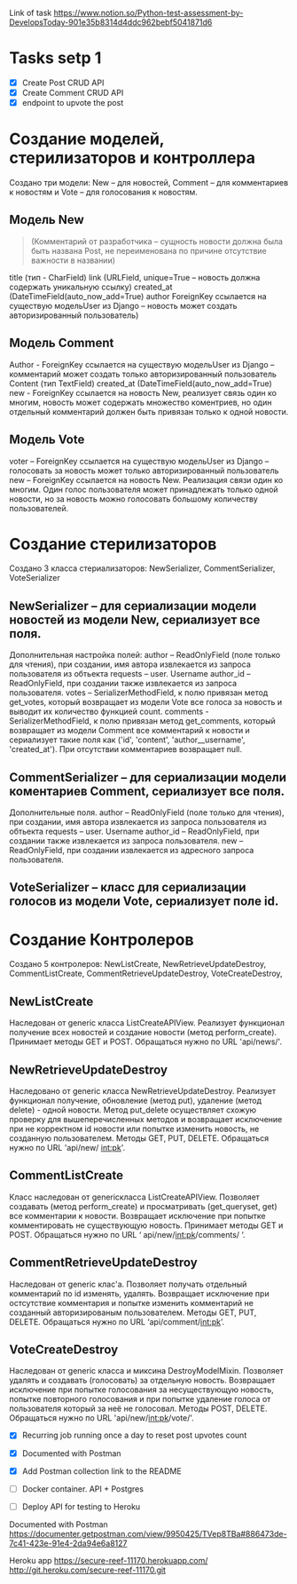 Link of task https://www.notion.so/Python-test-assessment-by-DevelopsToday-901e35b8314d4ddc962bebf5041871d6

# Tasks setp 1
- [x] Create Post CRUD API 
- [x] Create Comment CRUD API 
- [x] endpoint to upvote the post

# Создание моделей, стерилизаторов и контроллера
Создано три модели: New – для новостей, Comment – для комментариев к новостям и Vote – для голосования к новостям. 

## Модель New
> (Комментарий от разработчика – сущность новости должна была быть названа Post, не переименована по причине отсутствие важности в названии)

title (тип - CharField)
link (URLField, unique=True – новость должна содержать уникальную ссылку)
created_at (DateTimeField(auto_now_add=True)
author ForeignKey ссылается на существую модельUser из Django – новость может создать авторизированный пользователь)

## Модель Comment
Author - ForeignKey ссылается на существую модельUser из Django – комментарий может создать только авторизированный пользователь
Content (тип TextField) 
created_at (DateTimeField(auto_now_add=True)
new - ForeignKey ссылается на новость New, реализует связь один ко многим, новость может содержать множество коментриев, но один отдельный комментарий должен быть привязан только к одной новости.  

## Модель Vote
voter – ForeignKey ссылается на существую модельUser из Django – голосовать за новость может только авторизированный пользователь
new – ForeignKey ссылается на новость New. Реализация связи один ко многим. Один голос пользователя может принадлежать только одной новости, но за новость можно голосовать большому количеству пользователей. 



# Создание стерилизаторов
Создано 3 класса стериализаторов: NewSerializer, CommentSerializer, VoteSerializer

## NewSerializer – для сериализации модели новостей из модели New, сериализует все поля. 
Дополнительная настройка полей: 
author – ReadOnlyField (поле только для чтения), при создании, имя автора извлекается из запроса пользователя из обтьекта requests – user. Username
author_id – ReadOnlyField, при создании также извлекается из запроса пользователя. 
votes – SerializerMethodField, к полю привязан метод get_votes, который возвращает из модели Vote все голоса за новость и выводит их количество функцией count. 
comments - SerializerMethodField, к полю привязан метод get_comments, который возвращает из модели Comment все комментарий к новости и сериализует такие поля как ('id', 'content', 'author__username', 'created_at'). При отсутствии комментариев возвращает null. 

## CommentSerializer – для сериализации модели коментариев Comment, сериализует все поля. 
Дополнительные поля. 
author – ReadOnlyField (поле только для чтения), при создании, имя автора извлекается из запроса пользователя из обтьекта requests – user. Username
author_id – ReadOnlyField, при создании также извлекается из запроса пользователя. 
new – ReadOnlyField, при создании извлекается из адресного запроса пользователя. 

## VoteSerializer – класс для сериализации голосов из модели Vote, сериализует поле id. 




# Создание Контролеров
Создано 5 контролеров: NewListCreate,  NewRetrieveUpdateDestroy,  CommentListCreate,  CommentRetrieveUpdateDestroy,  VoteCreateDestroy,

## NewListCreate 
Наследован от generic класса ListCreateAPIView. Реализует функционал получение всех новостей и создание новости (метод perform_create). Принимает методы GET и POST. Обращаться нужно по URL 'api/news/'. 

## NewRetrieveUpdateDestroy
Наследовано от generic класса NewRetrieveUpdateDestroy. Реализует функционал получение, обновление (метод put), удаление (метод delete) - одной новости. Метод put_delete осуществляет схожую проверку для вышеперечисленных методов и возвращает исключение при не корректном id новости или попытке изменить новость, не созданную пользователем. Методы GET, PUT, DELETE. Обращаться нужно по URL 'api/new/ <int:pk>'.

## CommentListCreate
Класс наследован от genericкласса ListCreateAPIView. Позволяет создавать (метод perform_create) и просматривать (get_queryset, get) все комментарии к новости. Возвращает исключение при попытке комментировать не существующую новость. Принимает методы GET и POST. Обращаться нужно по URL ‘ api/new/<int:pk>/comments/ ‘.

## CommentRetrieveUpdateDestroy 
Наследован от generic клас'а. Позволяет получать отдельный комментарий по id изменять, удалять. Возвращает исключение при остсутствие комментария и попытке изменить комментарий не созданный авторизированым пользователем.  Методы GET, PUT, DELETE. Обращаться нужно по URL ‘api/comment/<int:pk>’.

## VoteCreateDestroy
Наследован от generic класса и миксина DestroyModelMixin. Позволяет удалять и создавать (голосовать) за отдельную новость. Возвращает исключение при попытке голосования за несуществующую новость,  попытке повторного голосования и при попытке удаление голоса от пользователя который за неё не голосовал. Методы POST, DELETE. Обращаться нужно по URL 'api/new/<int:pk>/vote/'.

- [x] Recurring job running once a day to reset post upvotes count
- [x] Documented with Postman
- [x] Add Postman collection link to the README

- [ ] Docker container. API + Postgres 
- [ ] Deploy API for testing to Heroku



Documented with Postman
https://documenter.getpostman.com/view/9950425/TVep8TBa#886473de-7c41-423e-91e4-2da94e6a8127



Heroku app
https://secure-reef-11170.herokuapp.com/
http://git.heroku.com/secure-reef-11170.git

